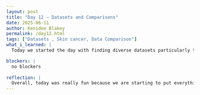 ```yaml
---
layout: post
title: "Day 12 – Datasets and Comparisons"
date: 2025-06-11
author: Kenidee Blakey
permalink: /day12.html
tags: ["Datasets , Skin cancer, Data Comparison"]
what_i_learned: |
  Today we started the day with finding diverse datasets particularly those that used more dark skin tones. To my surprise, many data sets did not have a diverse selection. We managed to find a data sets from Stanford and PAD-UFES that had about 73 images of darker skin tones. After this we learned how to make rows and columns of each datasets in python which was cool because it is applying what we have been learning. Lastly, we finished up the day comparing both of our datasets and tomorrow we will be finding more.

blockers: |
  no blockers 
  
reflection: |
  Overall, today was really fun because we are starting to put everything together. Our goal is to have the first model made by Friday. With the information we have been finding I think we can accomplish it. Also, we found a lot more literature reviews today so that help a lot in determining the data sets. I am interested to see how our first model will turn out.
---
```

